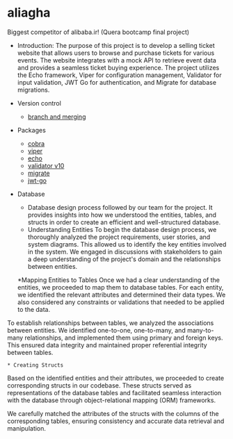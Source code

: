 # aliagha
Biggest competitor of alibaba.ir! (Quera bootcamp final project)
* Introduction:
 The purpose of this project is to develop a selling ticket website that allows users to browse and purchase tickets for various events. The website integrates with a mock API to retrieve event data and provides a seamless ticket buying experience. The project utilizes the Echo framework, Viper for configuration management, Validator for input validation, JWT Go for authentication, and Migrate for database migrations.
 * Version control
	* [branch and merging](https://github.com/alirezadoostimehr/aliagha/blob/init-document/versioncontrol/branchandmerg.md)
	
 * Packages
 	* [cobra](https://github.com/alirezadoostimehr/aliagha/blob/init-document/packages/cobra.md)
 	* [viper](https://github.com/alirezadoostimehr/aliagha/blob/init-document/packages/viper.md)
 	* [echo](https://github.com/alirezadoostimehr/aliagha/blob/init-document/packages/echo.md)
 	* [validator v10](https://github.com/alirezadoostimehr/aliagha/blob/init-document/packages/validator.md)
 	* [migrate](https://github.com/alirezadoostimehr/aliagha/blob/init-document/packages/migrate.md)
 	* [jwt-go](https://github.com/alirezadoostimehr/aliagha/blob/init-document/packages/jwtgo.md)
 * Database
 	* Database design process followed by our team for the project. It provides insights into how we understood the entities, tables, and structs in order to create an efficient and well-structured database.
 	* Understanding Entities
To begin the database design process, we thoroughly analyzed the project requirements, user stories, and system diagrams. This allowed us to identify the key entities involved in the system. We engaged in discussions with stakeholders to gain a deep understanding of the project's domain and the relationships between entities.

	*Mapping Entities to Tables
Once we had a clear understanding of the entities, we proceeded to map them to database tables. For each entity, we identified the relevant attributes and determined their data types. We also considered any constraints or validations that needed to be applied to the data.

To establish relationships between tables, we analyzed the associations between entities. We identified one-to-one, one-to-many, and many-to-many relationships, and implemented them using primary and foreign keys. This ensured data integrity and maintained proper referential integrity between tables.

	* Creating Structs
Based on the identified entities and their attributes, we proceeded to create corresponding structs in our codebase. These structs served as representations of the database tables and facilitated seamless interaction with the database through object-relational mapping (ORM) frameworks.

We carefully matched the attributes of the structs with the columns of the corresponding tables, ensuring consistency and accurate data retrieval and manipulation.
